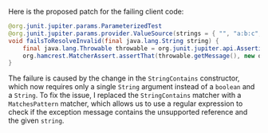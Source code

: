 Here is the proposed patch for the failing client code:
```java
@org.junit.jupiter.params.ParameterizedTest
@org.junit.jupiter.params.provider.ValueSource(strings = { "", "a:b:c", ".123" })
void failsToResolveInvalid(final java.lang.String string) {
    final java.lang.Throwable throwable = org.junit.jupiter.api.Assertions.assertThrows(java.lang.IllegalStateException.class, () -> new com.artipie.docker.ref.ManifestRef.FromString(string).link().string());
    org.hamcrest.MatcherAssert.assertThat(throwable.getMessage(), new org.hamcrest.MatcherAssert.MatchesPattern(new java.util.regex.Pattern("Unsupported reference.*"+string+".*"), "Unsupported reference"));
}
```
The failure is caused by the change in the `StringContains` constructor, which now requires only a single `String` argument instead of a `boolean` and a `String`. To fix the issue, I replaced the `StringContains` matcher with a `MatchesPattern` matcher, which allows us to use a regular expression to check if the exception message contains the unsupported reference and the given `string`.